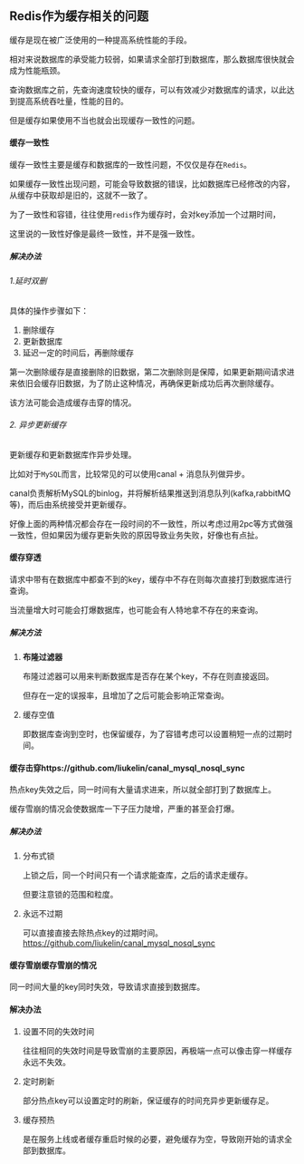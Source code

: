 ## Redis作为缓存相关的问题



缓存是现在被广泛使用的一种提高系统性能的手段。

相对来说数据库的承受能力较弱，如果请求全部打到数据库，那么数据库很快就会成为性能瓶颈。

查询数据库之前，先查询速度较快的缓存，可以有效减少对数据库的请求，以此达到提高系统吞吐量，性能的目的。

但是缓存如果使用不当也就会出现缓存一致性的问题。



#### 缓存一致性

缓存一致性主要是缓存和数据库的一致性问题，不仅仅是存在`Redis`。

如果缓存一致性出现问题，可能会导致数据的错误，比如数据库已经修改的内容，从缓存中获取却是旧的，这就不一致了。

为了一致性和容错，往往使用`redis`作为缓存时，会对key添加一个过期时间，

这里说的一致性好像是最终一致性，并不是强一致性。

##### 解决办法

###### 1.延时双删

具体的操作步骤如下：

1. 删除缓存
2. 更新数据库
3. 延迟一定的时间后，再删除缓存

第一次删除缓存是直接删除的旧数据，第二次删除则是保障，如果更新期间请求进来依旧会缓存旧数据，为了防止这种情况，再确保更新成功后再次删除缓存。

该方法可能会造成缓存击穿的情况。

###### 2. 异步更新缓存

更新缓存和更新数据库作异步处理。

比如对于`MySQL`而言，比较常见的可以使用canal + 消息队列做异步。

canal负责解析MySQL的binlog，并将解析结果推送到消息队列(kafka,rabbitMQ等)，而后由系统接受并更新缓存。



好像上面的两种情况都会存在一段时间的不一致性，所以考虑过用2pc等方式做强一致性，但如果因为缓存更新失败的原因导致业务失败，好像也有点扯。





#### 缓存穿透

请求中带有在数据库中都查不到的key，缓存中不存在则每次直接打到数据库进行查询。

当流量增大时可能会打爆数据库，也可能会有人特地拿不存在的来查询。

##### 解决方法

1. **布隆过滤器**

   布隆过滤器可以用来判断数据库是否存在某个key，不存在则直接返回。

   但存在一定的误报率，且增加了之后可能会影响正常查询。

2. 缓存空值

   即数据库查询到空时，也保留缓存，为了容错考虑可以设置稍短一点的过期时间。





#### 缓存击穿https://github.com/liukelin/canal_mysql_nosql_sync

热点key失效之后，同一时间有大量请求进来，所以就全部打到了数据库上。

缓存雪崩的情况会使数据库一下子压力陡增，严重的甚至会打爆。

##### 解决办法

1. 分布式锁

   上锁之后，同一个时间只有一个请求能查库，之后的请求走缓存。

   但要注意锁的范围和粒度。

2. 永远不过期

   可以直接直接去除热点key的过期时间。https://github.com/liukelin/canal_mysql_nosql_sync



#### 缓存雪崩缓存雪崩的情况

同一时间大量的key同时失效，导致请求直接到数据库。

#### 解决办法

1. 设置不同的失效时间

   往往相同的失效时间是导致雪崩的主要原因，再极端一点可以像击穿一样缓存永远不失效。

2. 定时刷新

   部分热点key可以设置定时的刷新，保证缓存的时间充异步更新缓存足。

3. 缓存预热

   是在服务上线或者缓存重启时候的必要，避免缓存为空，导致刚开始的请求全部到数据库。







